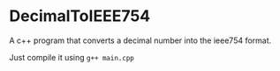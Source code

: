 # DecimalToIEEE754
A c++ program that converts a decimal number into the ieee754 format.


Just compile it using `g++ main.cpp` 

